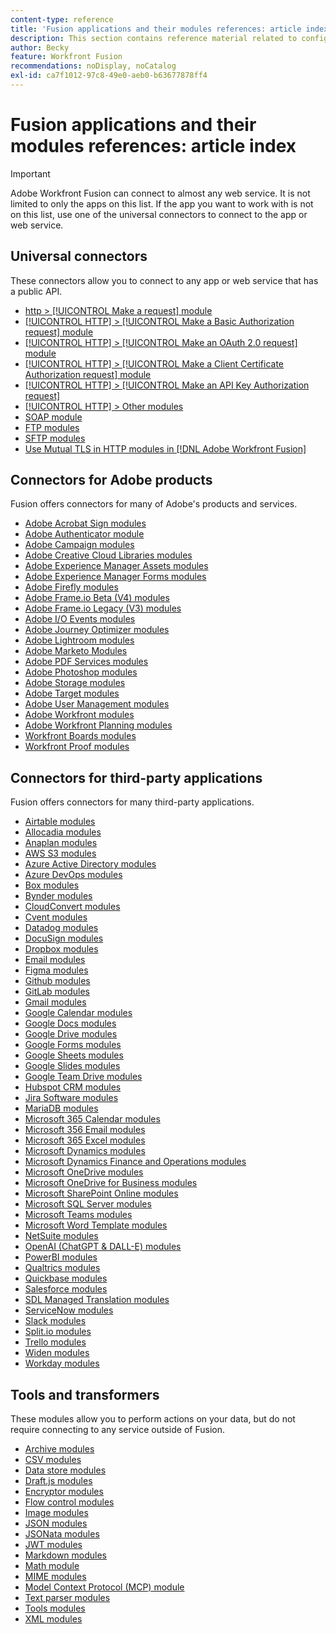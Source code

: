 ```yaml
---
content-type: reference
title: 'Fusion applications and their modules references: article index'
description: This section contains reference material related to configuring specific modules in Adobe Workfront Fusion.
author: Becky
feature: Workfront Fusion
recommendations: noDisplay, noCatalog
exl-id: ca7f1012-97c8-49e0-aeb0-b63677878ff4
---
```

# Fusion applications and their modules references: article index

>[!IMPORTANT]
>
>Adobe Workfront Fusion can connect to almost any web service. It is not limited to only the apps on this list. If the app you want to work with is not on this list, use one of the universal connectors to connect to the app or web service.

## Universal connectors

These connectors allow you to connect to any app or web service that has a public API. 

* [http > [!UICONTROL Make a request] module](/help/workfront-fusion/references/apps-and-modules/universal-connectors/http-module-make-a-request.md)
* [[!UICONTROL HTTP] > [!UICONTROL Make a Basic Authorization request] module](/help/workfront-fusion/references/apps-and-modules/universal-connectors/http-module-make-a-basic-auth-request.md)
* [[!UICONTROL HTTP] > [!UICONTROL Make an OAuth 2.0 request] module](/help/workfront-fusion/references/apps-and-modules/universal-connectors/http-module-make-an-oauth-2-request.md)
* [[!UICONTROL HTTP] > [!UICONTROL Make a Client Certificate Authorization request] module](/help/workfront-fusion/references/apps-and-modules/universal-connectors/http-module-make-a-client-cert-auth-request.md)
* [[!UICONTROL HTTP] > [!UICONTROL Make an API Key Authorization request]](/help/workfront-fusion/references/apps-and-modules/universal-connectors/http-module-make-an-api-key-auth-request.md)
* [[!UICONTROL HTTP] > Other modules](/help/workfront-fusion/references/apps-and-modules/universal-connectors/http-modules.md)
* [SOAP module](/help/workfront-fusion/references/apps-and-modules/universal-connectors/soap-module.md)
* [FTP modules](/help/workfront-fusion/references/apps-and-modules/universal-connectors/ftp-modules.md)
* [SFTP modules](/help/workfront-fusion/references/apps-and-modules/universal-connectors/sftp.md)
* [Use Mutual TLS in HTTP modules in [!DNL Adobe Workfront Fusion]](/help/workfront-fusion/references/apps-and-modules/universal-connectors/use-mtls-in-http-modules.md)

## Connectors for Adobe products

Fusion offers connectors for many of Adobe's products and services.

* [Adobe Acrobat Sign modules](/help/workfront-fusion/references/apps-and-modules/adobe-connectors/adobe-sign-modules.md)
* [Adobe Authenticator module](/help/workfront-fusion/references/apps-and-modules/adobe-connectors/adobe-authenticator-modules.md)
* [Adobe Campaign modules](/help/workfront-fusion/references/apps-and-modules/adobe-connectors/adobe-campaign-classic-connector.md)
* [Adobe Creative Cloud Libraries modules](/help/workfront-fusion/references/apps-and-modules/adobe-connectors/creative-cloud-libraries-modules.md)
* [Adobe Experience Manager Assets modules](/help/workfront-fusion/references/apps-and-modules/adobe-connectors/aem-assets-modules.md)
* [Adobe Experience Manager Forms modules](/help/workfront-fusion/references/apps-and-modules/adobe-connectors/aem-forms-modules.md)
* [Adobe Firefly modules](/help/workfront-fusion/references/apps-and-modules/adobe-connectors/adobe-firefly-modules.md)
* [Adobe Frame.io Beta (V4) modules](/help/workfront-fusion/references/apps-and-modules/adobe-connectors/frame-io-modules.md)
* [Adobe Frame.io Legacy (V3) modules](/help/workfront-fusion/references/apps-and-modules/adobe-connectors/frame-io-modules.md)
* [Adobe I/O Events modules](/help/workfront-fusion/references/apps-and-modules/adobe-connectors/adobe-io-events-modules.md)
* [Adobe Journey Optimizer modules](/help/workfront-fusion/references/apps-and-modules/adobe-connectors/adobe-journey-optimizer-modules.md)
* [Adobe Lightroom modules](/help/workfront-fusion/references/apps-and-modules/adobe-connectors/adobe-lightroom-modules.md)
* [Adobe Marketo Modules](/help/workfront-fusion/references/apps-and-modules/adobe-connectors/adobe-marketo-modules.md)
* [Adobe PDF Services modules](/help/workfront-fusion/references/apps-and-modules/adobe-connectors/pdf-modules.md)
* [Adobe Photoshop modules](/help/workfront-fusion/references/apps-and-modules/adobe-connectors/adobe-photoshop-modules.md)
* [Adobe Storage modules](/help/workfront-fusion/references/apps-and-modules/adobe-connectors/adobe-storage-modules.md)
* [Adobe Target modules](/help/workfront-fusion/references/apps-and-modules/adobe-connectors/adobe-target-modules.md)
* [Adobe User Management modules](/help/workfront-fusion/references/apps-and-modules/adobe-connectors/adobe-user-management-modules.md)
* [Adobe Workfront modules](/help/workfront-fusion/references/apps-and-modules/adobe-connectors/workfront-modules.md)
* [Adobe Workfront Planning modules](/help/workfront-fusion/references/apps-and-modules/adobe-connectors/workfront-planning-modules.md)
* [Workfront Boards modules](/help/workfront-fusion/references/apps-and-modules/adobe-connectors/workfront-boards-modules.md)
* [Workfront Proof modules](/help/workfront-fusion/references/apps-and-modules/adobe-connectors/workfront-proof-modules.md)

## Connectors for third-party applications

Fusion offers connectors for many third-party applications.

* [Airtable modules](/help/workfront-fusion/references/apps-and-modules/third-party-connectors/airtable-modules.md)
* [Allocadia modules](/help/workfront-fusion/references/apps-and-modules/third-party-connectors/allocadia-modules.md)
* [Anaplan modules](/help/workfront-fusion/references/apps-and-modules/third-party-connectors/anaplan-modules.md)
* [AWS S3 modules](/help/workfront-fusion/references/apps-and-modules/third-party-connectors/aws-s3-modules.md)
* [Azure Active Directory modules](/help/workfront-fusion/references/apps-and-modules/third-party-connectors/azure-ad-modules.md)
* [Azure DevOps modules](/help/workfront-fusion/references/apps-and-modules/third-party-connectors/azure-dev-ops.md)
* [Box modules](/help/workfront-fusion/references/apps-and-modules/third-party-connectors/box-modules.md)
* [Bynder modules](/help/workfront-fusion/references/apps-and-modules/third-party-connectors/bynder-modules.md)
* [CloudConvert modules](/help/workfront-fusion/references/apps-and-modules/third-party-connectors/cloud-convert-modules.md)
* [Cvent modules](/help/workfront-fusion/references/apps-and-modules/third-party-connectors/cvent-modules.md)
* [Datadog modules](/help/workfront-fusion/references/apps-and-modules/third-party-connectors/datadog-modules.md)
* [DocuSign modules](/help/workfront-fusion/references/apps-and-modules/third-party-connectors/docusign-modules.md)
* [Dropbox modules](/help/workfront-fusion/references/apps-and-modules/third-party-connectors/dropbox-modules.md)
* [Email modules](/help/workfront-fusion/references/apps-and-modules/third-party-connectors/email-modules.md)
* [Figma modules](/help/workfront-fusion/references/apps-and-modules/third-party-connectors/figma-modules.md)
* [Github modules](/help/workfront-fusion/references/apps-and-modules/third-party-connectors/github.md)
* [GitLab modules](/help/workfront-fusion/references/apps-and-modules/third-party-connectors/gitlab-modules.md)
* [Gmail modules](/help/workfront-fusion/references/apps-and-modules/third-party-connectors/gmail-modules.md)
* [Google Calendar modules](/help/workfront-fusion/references/apps-and-modules/third-party-connectors/google-calendar-modules.md)
* [Google Docs modules](/help/workfront-fusion/references/apps-and-modules/third-party-connectors/google-docs-modules.md)
* [Google Drive modules](/help/workfront-fusion/references/apps-and-modules/third-party-connectors/google-drive-modules.md)
* [Google Forms modules](/help/workfront-fusion/references/apps-and-modules/third-party-connectors/google-forms-modules.md)
* [Google Sheets modules](/help/workfront-fusion/references/apps-and-modules/third-party-connectors/google-sheets-modules.md)
* [Google Slides modules](/help/workfront-fusion/references/apps-and-modules/third-party-connectors/google-slides-modules.md)
* [Google Team Drive modules](/help/workfront-fusion/references/apps-and-modules/third-party-connectors/google-team-drive-modules.md)
* [Hubspot CRM modules](/help/workfront-fusion/references/apps-and-modules/third-party-connectors/hubspot-crm-modules.md)
* [Jira Software modules](/help/workfront-fusion/references/apps-and-modules/third-party-connectors/jira-software-modules.md)
* [MariaDB modules](/help/workfront-fusion/references/apps-and-modules/third-party-connectors/mariadb-modules.md)
* [Microsoft 365 Calendar modules](/help/workfront-fusion/references/apps-and-modules/third-party-connectors/microsoft-365-calendar-modules.md)
* [Microsoft 356 Email modules](/help/workfront-fusion/references/apps-and-modules/third-party-connectors/microsoft-365-email-modules.md)
* [Microsoft 365 Excel modules](/help/workfront-fusion/references/apps-and-modules/third-party-connectors/microsoft-365-excel-modules.md)
* [Microsoft Dynamics modules](/help/workfront-fusion/references/apps-and-modules/third-party-connectors/microsoft-dynamics-365-modules.md)
* [Microsoft Dynamics Finance and Operations modules](/help/workfront-fusion/references/apps-and-modules/third-party-connectors/dynamics-finance-operations-modules.md)
* [Microsoft OneDrive modules](/help/workfront-fusion/references/apps-and-modules/third-party-connectors/microsoft-onedrive-modules.md)
* [Microsoft OneDrive for Business modules](/help/workfront-fusion/references/apps-and-modules/third-party-connectors/microsoft-onedrive-for-business-modules.md)
* [Microsoft SharePoint Online modules](/help/workfront-fusion/references/apps-and-modules/third-party-connectors/sharepoint-modules.md)
* [Microsoft SQL Server modules](/help/workfront-fusion/references/apps-and-modules/third-party-connectors/microsoft-sql-server-modules.md)
* [Microsoft Teams modules](/help/workfront-fusion/references/apps-and-modules/third-party-connectors/microsoft-teams-modules.md)
* [Microsoft Word Template modules](/help/workfront-fusion/references/apps-and-modules/third-party-connectors/microsoft-word-templates-modules.md)
* [NetSuite modules](/help/workfront-fusion/references/apps-and-modules/third-party-connectors/netsuite.md)
* [OpenAI (ChatGPT & DALL-E) modules](/help/workfront-fusion/references/apps-and-modules/third-party-connectors/openai-chatgpt-modules.md)
* [PowerBI modules](/help/workfront-fusion/references/apps-and-modules/third-party-connectors/powerbi-modules.md)
* [Qualtrics modules](/help/workfront-fusion/references/apps-and-modules/third-party-connectors/qualtrics-modules.md)
* [Quickbase modules](/help/workfront-fusion/references/apps-and-modules/third-party-connectors/quickbase-modules.md)
* [Salesforce modules](/help/workfront-fusion/references/apps-and-modules/third-party-connectors/salesforce-modules.md)
* [SDL Managed Translation modules](/help/workfront-fusion/references/apps-and-modules/third-party-connectors/sdl-managed-translation-modules.md)
* [ServiceNow modules](/help/workfront-fusion/references/apps-and-modules/third-party-connectors/servicenow-modules.md)
* [Slack modules](/help/workfront-fusion/references/apps-and-modules/third-party-connectors/slack-modules.md)
* [Split.io modules](/help/workfront-fusion/references/apps-and-modules/third-party-connectors/split-io-modules.md)
* [Trello modules](/help/workfront-fusion/references/apps-and-modules/third-party-connectors/trello-modules.md)
* [Widen modules](/help/workfront-fusion/references/apps-and-modules/third-party-connectors/widen-modules.md)
* [Workday modules](/help/workfront-fusion/references/apps-and-modules/third-party-connectors/workday-modules.md)


## Tools and transformers

These modules allow you to perform actions on your data, but do not require connecting to any service outside of Fusion.

* [Archive modules](/help/workfront-fusion/references/apps-and-modules/tools-and-transformers/archive-modules.md)
* [CSV modules](/help/workfront-fusion/references/apps-and-modules/tools-and-transformers/csv.md)
* [Data store modules](/help/workfront-fusion/references/apps-and-modules/tools-and-transformers/data-store-modules.md)
* [Draft.js modules](/help/workfront-fusion/references/apps-and-modules/tools-and-transformers/draft-js-modules.md)
* [Encryptor modules](/help/workfront-fusion/references/apps-and-modules/tools-and-transformers/encryptor-modules.md)
* [Flow control modules](/help/workfront-fusion/references/apps-and-modules/tools-and-transformers/flow-control.md)
* [Image modules](/help/workfront-fusion/references/apps-and-modules/tools-and-transformers/image-module.md)
* [JSON modules](/help/workfront-fusion/references/apps-and-modules/tools-and-transformers/json-modules.md)
* [JSONata modules](/help/workfront-fusion/references/apps-and-modules/tools-and-transformers/jsonata-module.md)
* [JWT modules](/help/workfront-fusion/references/apps-and-modules/tools-and-transformers/jwt-modules.md)
* [Markdown modules](/help/workfront-fusion/references/apps-and-modules/tools-and-transformers/markdown-modules.md)
* [Math module](/help/workfront-fusion/references/apps-and-modules/tools-and-transformers/math-module.md)
* [MIME modules](/help/workfront-fusion/references/apps-and-modules/tools-and-transformers/mime.md)
* [Model Context Protocol (MCP) module](/help/workfront-fusion/references/apps-and-modules/tools-and-transformers/model-context-protocol-mcp-connector.md)
* [Text parser modules](/help/workfront-fusion/references/apps-and-modules/tools-and-transformers/text-parser.md)
* [Tools modules](/help/workfront-fusion/references/apps-and-modules/tools-and-transformers/tools-modules.md)
* [XML modules](/help/workfront-fusion/references/apps-and-modules/tools-and-transformers/xml-modules.md)
